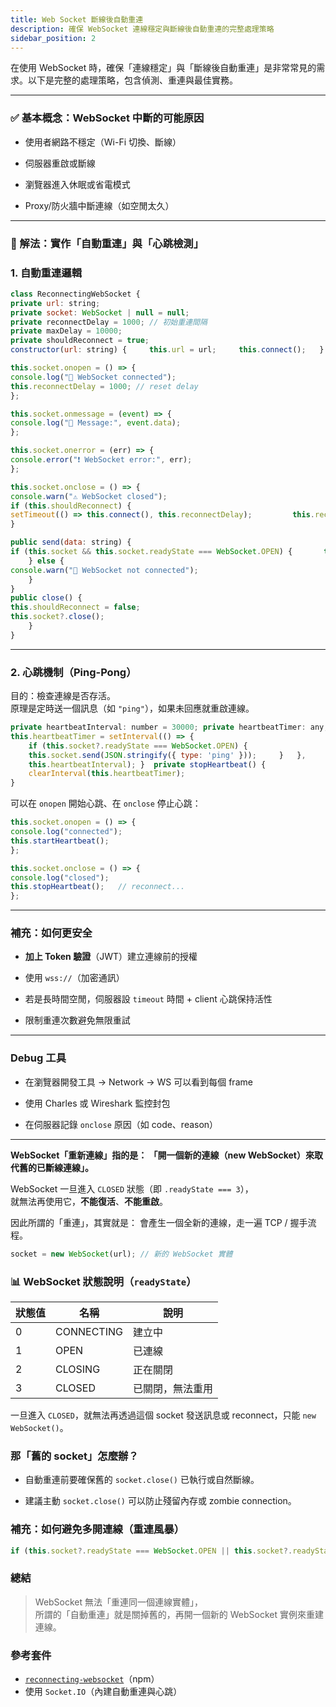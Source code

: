 ```yaml
---
title: Web Socket 斷線後自動重連
description: 確保 WebSocket 連線穩定與斷線後自動重連的完整處理策略
sidebar_position: 2
---
```




在使用 WebSocket 時，確保「連線穩定」與「斷線後自動重連」是非常常見的需求。以下是完整的處理策略，包含偵測、重連與最佳實務。

---

### ✅ 基本概念：WebSocket 中斷的可能原因

- 使用者網路不穩定（Wi-Fi 切換、斷線）
    
- 伺服器重啟或斷線
    
- 瀏覽器進入休眠或省電模式
    
- Proxy/防火牆中斷連線（如空閒太久）
    

---

### 🔁 解法：實作「自動重連」與「心跳檢測」

###  1. 自動重連邏輯


```js
class ReconnectingWebSocket {   
private url: string;   
private socket: WebSocket | null = null;   
private reconnectDelay = 1000; // 初始重連間隔   
private maxDelay = 10000;   
private shouldReconnect = true;    
constructor(url: string) {     this.url = url;     this.connect();   }    private connect() {     this.socket = new WebSocket(this.url);      

this.socket.onopen = () => {       
console.log("🔌 WebSocket connected");   
this.reconnectDelay = 1000; // reset delay     
};  

this.socket.onmessage = (event) => {       
console.log("📩 Message:", event.data);     
};      

this.socket.onerror = (err) => {       
console.error("❗ WebSocket error:", err);     
};      

this.socket.onclose = () => {       
console.warn("⚠️ WebSocket closed");       
if (this.shouldReconnect) {         
setTimeout(() => this.connect(), this.reconnectDelay);         this.reconnectDelay = Math.min(this.reconnectDelay * 2, this.maxDelay);      }};   
}    

public send(data: string) {     
if (this.socket && this.socket.readyState === WebSocket.OPEN) {       this.socket.send(data);     
	} else {       
console.warn("🚫 WebSocket not connected"); 
	}   
}    
public close() {     
this.shouldReconnect = false;     
this.socket?.close();   
	} 
}
```

---

### 2. 心跳機制（Ping-Pong）

目的：檢查連線是否存活。  
原理是定時送一個訊息（如 `"ping"`），如果未回應就重啟連線。


```js
private heartbeatInterval: number = 30000; private heartbeatTimer: any;  private startHeartbeat() {   
this.heartbeatTimer = setInterval(() => {     
	if (this.socket?.readyState === WebSocket.OPEN) {       
	this.socket.send(JSON.stringify({ type: 'ping' }));     }   }, 
	this.heartbeatInterval); }  private stopHeartbeat() {   
	clearInterval(this.heartbeatTimer); 
}
```

可以在 `onopen` 開始心跳、在 `onclose` 停止心跳：

```js
this.socket.onopen = () => {   
console.log("connected");   
this.startHeartbeat(); 
};  

this.socket.onclose = () => {   
console.log("closed");   
this.stopHeartbeat();   // reconnect... 
};
```


---

###  補充：如何更安全

- **加上 Token 驗證**（JWT）建立連線前的授權
    
- 使用 `wss://`（加密通訊）
    
- 若是長時間空閒，伺服器設 `timeout` 時間 + client 心跳保持活性
    
- 限制重連次數避免無限重試
    

---

###  Debug 工具

- 在瀏覽器開發工具 → Network → WS 可以看到每個 frame
    
- 使用 Charles 或 Wireshark 監控封包
    
- 在伺服器記錄 `onclose` 原因（如 code、reason）
    

---

**WebSocket「重新連線」指的是：
「開一個新的連線（new WebSocket）來取代舊的已斷線連線」。**

WebSocket 一旦進入 `CLOSED` 狀態（即 `.readyState === 3`），  
就無法再使用它，**不能復活**、**不能重啟**。

因此所謂的「重連」，其實就是：
會產生一個全新的連線，走一遍 TCP / 握手流程。

```js
socket = new WebSocket(url); // 新的 WebSocket 實體
```


### 📊 WebSocket 狀態說明（`readyState`）

|狀態值|名稱|說明|
|---|---|---|
|0|CONNECTING|建立中|
|1|OPEN|已連線|
|2|CLOSING|正在關閉|
|3|CLOSED|已關閉，無法重用|

一旦進入 `CLOSED`，就無法再透過這個 socket 發送訊息或 reconnect，只能 `new WebSocket()`。


### 那「舊的 socket」怎麼辦？

- 自動重連前要確保舊的 `socket.close()` 已執行或自然斷線。
    
- 建議主動 `socket.close()` 可以防止殘留內存或 zombie connection。
    

### 補充：如何避免多開連線（重連風暴）

```js
if (this.socket?.readyState === WebSocket.OPEN || this.socket?.readyState === WebSocket.CONNECTING) {   // 正在連或已連，避免重複連線   return; }`
```


### 總結

> WebSocket 無法「重連同一個連線實體」，  
> 所謂的「自動重連」就是關掉舊的，再開一個新的 WebSocket 實例來重建連線。

### 參考套件

- [`reconnecting-websocket`](https://github.com/pladaria/reconnecting-websocket)（npm）
- 使用 `Socket.IO`（內建自動重連與心跳）